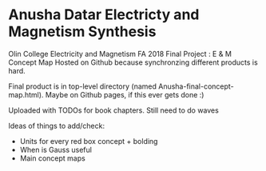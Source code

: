 # Anusha Datar Electricty and Magnetism Synthesis
Olin College Electricity and Magnetism FA 2018 Final Project : E &amp; M Concept Map
Hosted on Github because synchronzing different products is hard.

Final product is in top-level directory (named Anusha-final-concept-map.html). Maybe on Github pages, if this ever gets done :)

Uploaded with TODOs for book chapters. Still need to do waves

Ideas of things to add/check:
- Units for every red box concept + bolding
- When is Gauss useful
- Main concept maps
